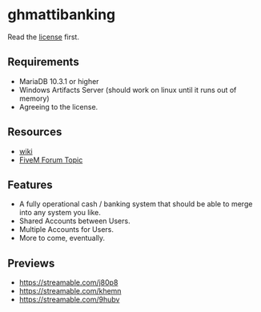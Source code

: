 # ghmattibanking

Read the [license](https://github.com/GHMatti/ghmattibanking/blob/master/license.md) first.

## Requirements
* MariaDB 10.3.1 or higher
* Windows Artifacts Server (should work on linux until it runs out of memory)
* Agreeing to the license.

## Resources
* [wiki](https://github.com/GHMatti/ghmattibanking/wiki)
* [FiveM Forum Topic]()

## Features
* A fully operational cash / banking system that should be able to merge into any system you like.
* Shared Accounts between Users.
* Multiple Accounts for Users.
* More to come, eventually.

## Previews

* https://streamable.com/j80p8
* https://streamable.com/khemn
* https://streamable.com/9hubv
